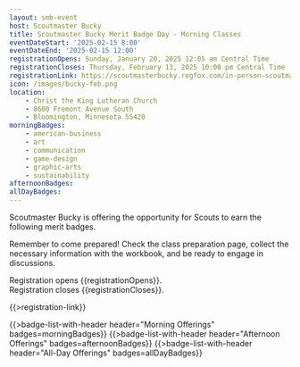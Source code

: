 ```yaml
---
layout: smb-event
host: Scoutmaster Bucky
title: Scoutmaster Bucky Merit Badge Day - Morning Classes
eventDateStart: '2025-02-15 8:00'
eventDateEnd: '2025-02-15 12:00'
registrationOpens: Sunday, January 20, 2025 12:05 am Central Time
registrationCloses: Thursday, February 13, 2025 10:00 pm Central Time
registrationLink: https://scoutmasterbucky.regfox.com/in-person-scoutmaster-bucky-february-merit-badge-day-am-2025-02-15-am
icon: /images/bucky-feb.png
location:
    - Christ the King Lutheran Church
    - 8600 Fremont Avenue South
    - Bloomington, Minnesota 55420
morningBadges:
    - american-business
    - art
    - communication
    - game-design
    - graphic-arts
    - sustainability
afternoonBadges:
allDayBadges:
---
```


Scoutmaster Bucky is offering the opportunity for Scouts to earn the following merit badges.

Remember to come prepared! Check the class preparation page, collect the necessary information with the workbook, and be ready to engage in discussions.

Registration opens {{registrationOpens}}.<br/>Registration closes {{registrationCloses}}.

{{>registration-link}}

{{>badge-list-with-header header="Morning Offerings" badges=morningBadges}}
{{>badge-list-with-header header="Afternoon Offerings" badges=afternoonBadges}}
{{>badge-list-with-header header="All-Day Offerings" badges=allDayBadges}}
